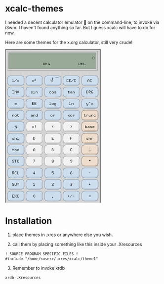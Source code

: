 # xcalc-themes
I needed a decent calculator emulator :rainbow: on the command-line, to invoke via i3wm. I haven't found anything so far. But I guess xcalc will have to do for now. 

Here are some themes for the x.org calculator, still very crude!

![default-color-image](/default-color.png)

# Installation
1. place themes in .xres or anywhere else you wish.

2. call them by placing something like this inside your .Xresources

```
! SOURCE PROGRAM SPECIFIC FILES !
#include "/home/<user>/.xres/xcalc/theme1"
```

3. Remember to invoke xrdb

```
xrdb .Xresources
```
